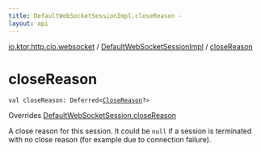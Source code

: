 ```yaml
---
title: DefaultWebSocketSessionImpl.closeReason - 
layout: api
---
```


<div class='api-docs-breadcrumbs'><a href="../index.html">io.ktor.http.cio.websocket</a> / <a href="index.html">DefaultWebSocketSessionImpl</a> / <a href="./close-reason.html">closeReason</a></div>

# closeReason

<div class="signature"><code><span class="keyword">val </span><span class="identifier">closeReason</span><span class="symbol">: </span><span class="identifier">Deferred</span><span class="symbol">&lt;</span><a href="../-close-reason/index.html"><span class="identifier">CloseReason</span></a><span class="symbol">?</span><span class="symbol">&gt;</span></code></div>

Overrides <a href="../-default-web-socket-session/close-reason.html">DefaultWebSocketSession.closeReason</a>

A close reason for this session. It could be <code>null</code> if a session is terminated with no close reason
(for example due to connection failure).

